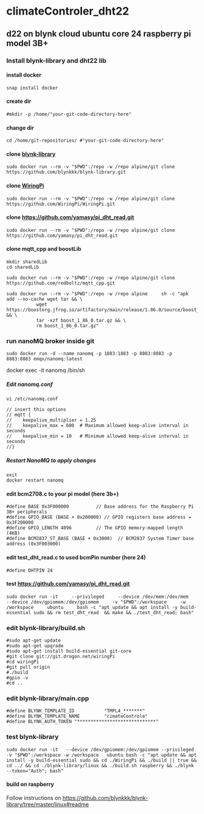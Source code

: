 # climateControler_dht22
## d22 on blynk cloud ubuntu core 24 raspberry pi model 3B+ 

### Install blynk-library and dht22 lib
#### install docker
    snap install docker
    
#### create dir
    #mkdir -p /home/"your-git-code-directory-here"

#### change dir 
    cd /home/git-repositories/ #"your-git-code-directory-here"

#### clone [blynk-library](https://github.com/blynkkk/blynk-library)
    sudo docker run --rm -v "$PWD":/repo -w /repo alpine/git clone https://github.com/blynkkk/blynk-library.git

#### clone [WiringPi](https://github.com/WiringPi/WiringPi)
    sudo docker run --rm -v "$PWD":/repo -w /repo alpine/git clone https://github.com/WiringPi/WiringPi.git

#### clone https://github.com/yamasy/pi_dht_read.git
    sudo docker run --rm -v "$PWD":/repo -w /repo alpine/git clone https://github.com/yamasy/pi_dht_read.git

#### clone mqtt_cpp and boostLib

    mkdir sharedLib
    cd sharedLib
    
    sudo docker run --rm -v "$PWD":/repo -w /repo alpine/git clone https://github.com/redboltz/mqtt_cpp.git
    
    sudo docker run --rm -v "$PWD":/repo -w /repo alpine     sh -c "apk add --no-cache wget tar && \
               wget https://boostorg.jfrog.io/artifactory/main/release/1.86.0/source/boost_1_86_0.tar.gz && \
               tar -xzf boost_1_86_0.tar.gz && \
               rm boost_1_86_0.tar.gz"

### run nanoMQ broker inside git

    sudo docker run -d --name nanomq -p 1883:1883 -p 8083:8083 -p 8883:8883 emqx/nanomq:latest    

docker exec -it nanomq /bin/sh
##### Edit nanomq.conf
    vi /etc/nanomq.conf
    
    // insert this options
    // mqtt {
    //    keepalive_multiplier = 1.25
    //    keepalive_max = 600  # Maximum allowed keep-alive interval in seconds
    //    keepalive_min = 10   # Minimum allowed keep-alive interval in seconds
    //}

##### Restart NanoMQ to apply changes
    exit
    docker restart nanomq

#### edit bcm2708.c to your pi model (here 3b+)
    #define BASE 0x3F000000          // Base address for the Raspberry Pi 3B+ peripherals
    #define GPIO_BASE (BASE + 0x200000) // GPIO registers base address = 0x3F200000
    #define GPIO_LENGTH 4096         // The GPIO memory-mapped length (4KB)
    #define BCM2837_ST_BASE (BASE + 0x3000)  // BCM2837 System Timer base address (0x3F003000)

#### edit test_dht_read.c to used bcmPin number (here 24)
    #define DHTPIN 24

#### test https://github.com/yamasy/pi_dht_read.git

    sudo docker run -it     --privileged     --device /dev/mem:/dev/mem     --device /dev/gpiomem:/dev/gpiomem     -v "$PWD":/workspace     -w /workspace     ubuntu     bash -c "apt update && apt install -y build-essential sudo && rm test_dht_read  && make && ./test_dht_read; bash"

### edit blynk-library/build.sh 

    #sudo apt-get update
    #sudo apt-get upgrade
    #sudo apt-get install build-essential git-core
    #git clone git://git.drogon.net/wiringPi
    #cd wiringPi
    #git pull origin
    #./build
    #gpio -v
    #cd ..

### edit blynk-library/main.cpp

    #define BLYNK_TEMPLATE_ID           "TMPL4_*******"
    #define BLYNK_TEMPLATE_NAME         "cimateControle"
    #define BLYNK_AUTH_TOKEN "*****************************"

### test blynk-library 

    sudo docker run -it   --device /dev/gpiomem:/dev/gpiomem --privileged   -v "$PWD":/workspace -w /workspace   ubuntu bash -c "apt update && apt install -y build-essential sudo && cd ./WiringPi && ./build || true && cd ../ && cd ./blynk-library/linux && ./build.sh raspberry && ./blynk --token="Auth"; bash"


#### build on raspberry
Follow instructions on https://github.com/blynkkk/blynk-library/tree/master/linux#readme

